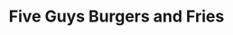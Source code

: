 ---
layout: work
title: "Five Guys Burgers and Fries"
description: Ut arcu lacus, euismod et posuere a, pretium id mi. Nullam felis elit, pulvinar at ex nec, euismod fringilla orci. Donec arcu ante, feugiat pellentesque lectus nec, placerat convallis lorem. Fusce dignissim felis justo, in rhoncus nunc efficitur vitae. Sed non accumsan quam, sit amet molestie risus. Curabitur vel tortor metus. Vivamus varius pulvinar nunc, sed placerat justo imperdiet quis.
location: Broomfield, Colorado
permalink: /work/five-guys-burgers-and-fries/
images:
  - image_path: "/assets/images/work/five-guys-broomfield/five-guys-broomfield_thumb.jpg"
  - image_path: "/assets/images/work/five-guys-broomfield/01.jpg"
  - image_path: "/assets/images/work/five-guys-broomfield/02.jpg"
  - image_path: "/assets/images/work/five-guys-broomfield/03.jpg"
  - image_path: "/assets/images/work/five-guys-broomfield/04.jpg"
  - image_path: "/assets/images/work/five-guys-broomfield/05.jpg"
  - image_path: "/assets/images/work/five-guys-broomfield/06.jpg"
  - image_path: "/assets/images/work/five-guys-broomfield/07.jpg"
  - image_path: "/assets/images/work/five-guys-broomfield/08.jpg"
  - image_path: "/assets/images/work/five-guys-broomfield/09.jpg"
  - image_path: "/assets/images/work/five-guys-broomfield/10.jpg"
  - image_path: "/assets/images/work/five-guys-broomfield/11.jpg"
  - image_path: "/assets/images/work/five-guys-broomfield/12.jpg"


services_performed:
  - name: Ceramic Tile Design 
  - name: Value Engineering 
  - name: Flooring Demolition 
  - name: Floor Preparation 
  - name: Waterproofing and Anti Fracture Membranes 
  - name: Heated Flooring Ceramic/Porcelain Tile Installation
---
